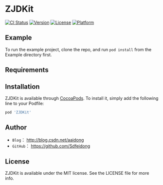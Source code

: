 # ZJDKit

[![CI Status](http://img.shields.io/travis/Sdfeidong/ZJDKit.svg?style=flat)](https://travis-ci.org/Sdfeidong/ZJDKit)
[![Version](https://img.shields.io/cocoapods/v/ZJDKit.svg?style=flat)](http://cocoapods.org/pods/ZJDKit)
[![License](https://img.shields.io/cocoapods/l/ZJDKit.svg?style=flat)](http://cocoapods.org/pods/ZJDKit)
[![Platform](https://img.shields.io/cocoapods/p/ZJDKit.svg?style=flat)](http://cocoapods.org/pods/ZJDKit)

## Example

To run the example project, clone the repo, and run `pod install` from the Example directory first.

## Requirements

## Installation

ZJDKit is available through [CocoaPods](http://cocoapods.org). To install
it, simply add the following line to your Podfile:

```ruby
pod 'ZJDKit'
```

## Author
- `Blog`： http://blog.csdn.net/aaidong
- `GitHub`： https://github.com/Sdfeidong

## License

ZJDKit is available under the MIT license. See the LICENSE file for more info.

